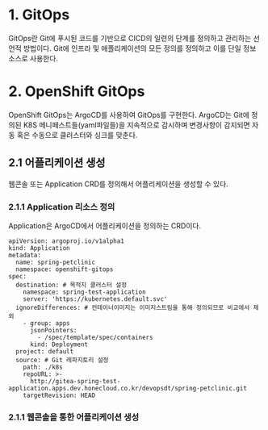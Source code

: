 # 1. GitOps
GitOps란 Git에 푸시된 코드를 기반으로 CICD의 일련의 단계를 정의하고 관리하는 선언적 방법이다. 
Git에 인프라 및 애플리케이션의 모든 정의를 정의하고 이를 단일 정보 소스로 사용한다.
# 2. OpenShift GitOps
OpenShift GitOps는 ArgoCD를 사용하여 GitOps를 구현한다. ArgoCD는 Git에 정의된 K8S 메니페스트들(yaml파일들)을
지속적으로 감시하며 변경사항이 감지되면 자동 혹은 수동으로 클러스터와 싱크를 맞춘다.
## 2.1 어플리케이션 생성
웹콘솔 또는 Application CRD를 정의해서 어플리케이션을 생성할 수 있다.
### 2.1.1 Application 리소스 정의
Application은 ArgoCD에서 어플리케이션을 정의하는 CRD이다.
```
apiVersion: argoproj.io/v1alpha1
kind: Application
metadata:
  name: spring-petclinic
  namespace: openshift-gitops
spec:
  destination: # 목적지 클러스터 설정
    namespace: spring-test-application
    server: 'https://kubernetes.default.svc'
  ignoreDifferences: # 컨테이너이미지는 이미지스트림을 통해 정의되므로 비교에서 제외
    - group: apps
      jsonPointers:
        - /spec/template/spec/containers
      kind: Deployment
  project: default
  source: # Git 레파지토리 설정
    path: ./k8s
    repoURL: >-
      http://gitea-spring-test-application.apps.dev.honecloud.co.kr/devopsdt/spring-petclinic.git
    targetRevision: HEAD
```
### 2.1.1 웹콘솔을 통한 어플리케이션 생성
